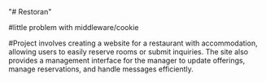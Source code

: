 "# Restoran" 

#little problem with middleware/cookie

#Project involves creating a website for a restaurant with accommodation, allowing users to easily reserve rooms or submit inquiries. The site also provides a management interface for the manager to update offerings, manage reservations, and handle messages efficiently.
